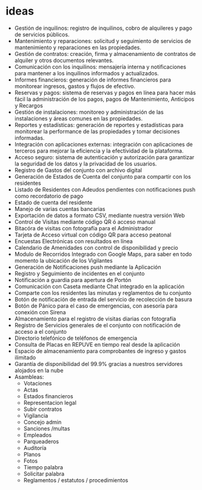 # ideas

- Gestión de inquilinos: registro de inquilinos, cobro de alquileres y pago de servicios públicos.
- Mantenimiento y reparaciones: solicitud y seguimiento de servicios de mantenimiento y reparaciones en las propiedades.
- Gestión de contratos: creación, firma y almacenamiento de contratos de alquiler y otros documentos relevantes.
- Comunicación con los inquilinos: mensajería interna y notificaciones para mantener a los inquilinos informados y actualizados.
- Informes financieros: generación de informes financieros para monitorear ingresos, gastos y flujos de efectivo.
- Reservas y pagos: sistema de reservas y pagos en línea para hacer más fácil la administración de los pagos, pagos de Mantenimiento, Anticipos y Recargos
- Gestión de instalaciones: monitoreo y administración de las instalaciones y áreas comunes en las propiedades.
- Reportes y estadísticas: generación de reportes y estadísticas para monitorear la performance de las propiedades y tomar decisiones informadas.
- Integración con aplicaciones externas: integración con aplicaciones de terceros para mejorar la eficiencia y la efectividad de la plataforma.
- Acceso seguro: sistema de autenticación y autorización para garantizar la seguridad de los datos y la privacidad de los usuarios.
- Registro de Gastos del conjunto con archivo digital
- Generación de Estados de Cuenta del conjunto para compartir con los residentes
- Listado de Residentes con Adeudos pendientes con notificaciones push como recordatorio de pago
- Estado de cuenta del residente
- Manejo de varias cuentas bancarias
- Exportación de datos a formato CSV, mediante nuestra versión Web
- Control de Visitas mediante código QR ó acceso manual
- Bitacóra de visitas con fotografía para el Administrador
- Tarjeta de Acceso virtual con código QR para acceso peatonal
- Encuestas Electrónicas con resultados en línea
- Calendario de Amenidades con control de disponibilidad y precio
- Modulo de Recorridos Integrado con Google Maps, para saber en todo momento la ubicación de los Vigilantes
- Generación de Notificaciones push mediante la Aplicación
- Registro y Seguimiento de incidentes en el conjunto
- Notificación a guardia para apertura de Portón
- Comunicación con Caseta mediante Chat integrado en la aplicación
- Comparte con los residentes las minutas y reglamentos de tu conjunto
- Botón de notificación de entrada del servicio de recolección de basura
- Botón de Pánico para el caso de emergencias, con asesoría para conexión con Sirena
- Almacenamiento para el registro de visitas diarias con fotografía
- Registro de Servicios generales de el conjunto con notificación de acceso a el conjunto
- Directorio telefónico de teléfonos de emergencia
- Consulta de Placas en REPUVE en tiempo real desde la aplicación
- Espacio de almacenamiento para comprobantes de ingreso y gastos ilimitado
- Garantía de disponibilidad del 99.9% gracias a nuestros servidores alojados en la nube
- Asambleas:
  - Votaciones
  - Actas
  - Estados financieros
  - Representacion legal
  - Subir contratos
  - Vigilancia
  - Concejo admin
  - Sanciones /multas
  - Empleados
  - Parqueaderos
  - Auditoría
  - Planos
  - Fotos
  - Tiempo palabra
  - Solicitar palabra
  - Reglamentos / estatutos / procedimientos
